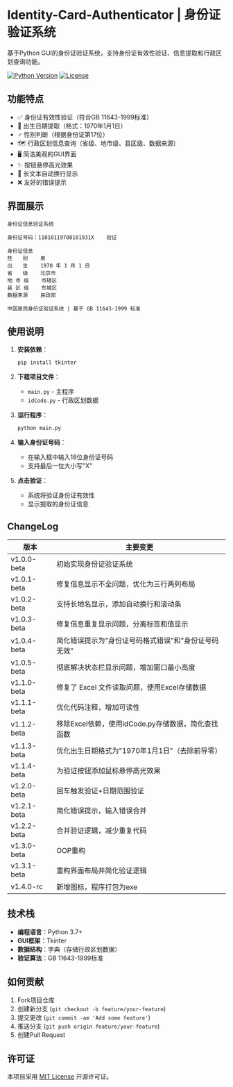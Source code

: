 # Identity-Card-Authenticator | 身份证验证系统
基于Python GUI的身份证验证系统，支持身份证有效性验证、信息提取和行政区划查询功能。

[![Python Version](https://img.shields.io/badge/python-3.7%2B-blue.svg)](https://www.python.org/downloads/)
[![License](https://img.shields.io/badge/license-MIT-green.svg)](LICENSE)

## 功能特点

- ✅ 身份证有效性验证（符合GB 11643-1999标准）
- 📅 出生日期提取（格式：1970年1月1日）
- ♂️ 性别判断（根据身份证第17位）
- 🗺️ 行政区划信息查询（省级、地市级、县区级、数据来源）
- 🖥️ 简洁美观的GUI界面
- ✨ 按钮悬停高光效果
- 📏 长文本自动换行显示
- ❌ 友好的错误提示

## 界面展示

```
身份证信息验证系统

身份证号码：11010119700101931X    验证

身份证信息
性　　别    男
出　　生    1970 年 1 月 1 日
省　　级    北京市
地 市 级    市辖区
县 区 级    东城区
数据来源    民政部

中国居民身份证验证系统 | 基于 GB 11643-1999 标准
```

## 使用说明

1. **安装依赖**：
   ```bash
   pip install tkinter
   ```

2. **下载项目文件**：
   - `main.py` - 主程序
   - `idCode.py` - 行政区划数据

3. **运行程序**：
   ```bash
   python main.py
   ```

4. **输入身份证号码**：
   - 在输入框中输入18位身份证号码
   - 支持最后一位大小写"X"

5. **点击验证**：
   - 系统将验证身份证有效性
   - 显示提取的身份证信息

## ChangeLog

| 版本 | 主要变更 |
|-------------|-------------|
| v1.0.0-beta | 初始实现身份证验证系统 |
| v1.0.1-beta | 修复信息显示不全问题，优化为三行两列布局 |
| v1.0.2-beta | 支持长地名显示，添加自动换行和滚动条 |
| v1.0.3-beta | 修复信息重复显示问题，分离标签和值显示 |
| v1.0.4-beta | 简化错误提示为"身份证号码格式错误"和"身份证号码无效" |
| v1.0.5-beta | 彻底解决状态栏显示问题，增加窗口最小高度 |
| v1.1.0-beta | 修复了 Excel 文件读取问题，使用Excel存储数据 |
| v1.1.1-beta | 优化代码注释，增加可读性 |
| v1.1.2-beta | 移除Excel依赖，使用idCode.py存储数据，简化查找函数 |
| v1.1.3-beta | 优化出生日期格式为"1970年1月1日"（去除前导零） |
| v1.1.4-beta | 为验证按钮添加鼠标悬停高光效果 |
| v1.2.0-beta | 回车触发验证+日期范围验证 |
| v1.2.1-beta | 简化错误提示，输入错误合并 |
| v1.2.2-beta | 合并验证逻辑，减少重复代码 |
| v1.3.0-beta | OOP重构 |
| v1.3.1-beta | 重构界面布局并简化验证逻辑 |
| v1.4.0-rc   | 新增图标，程序打包为exe |

## 技术栈

- **编程语言**：Python 3.7+
- **GUI框架**：Tkinter
- **数据结构**：字典（存储行政区划数据）
- **验证算法**：GB 11643-1999标准

## 如何贡献

1.  Fork项目仓库
2.  创建新分支 (`git checkout -b feature/your-feature`)
3.  提交更改 (`git commit -am 'Add some feature'`)
4.  推送分支 (`git push origin feature/your-feature`)
5.  创建Pull Request

## 许可证

本项目采用 [MIT License](LICENSE) 开源许可证。
